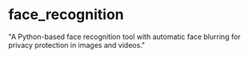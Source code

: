 # face_recognition
"A Python-based face recognition tool with automatic face blurring for privacy protection in images and videos."
